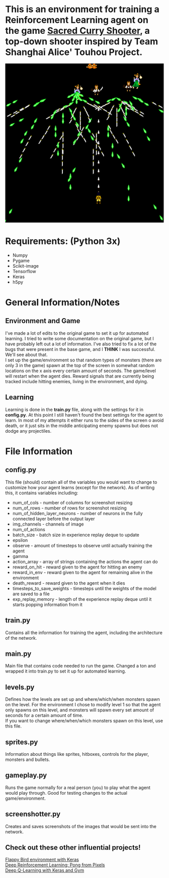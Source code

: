 <h1>This is an environment for training a Reinforcement Learning agent on the game <a href="https://www.pygame.org/project/937">Sacred Curry Shooter</a>, a top-down shooter inspired by Team Shanghai Alice' Touhou Project.</h1>

<img src="screenshots/screenshot.png">

<h1>Requirements: (Python 3x)</h1>
<ul>
  <li>
    Numpy
  </li>
  <li>
    Pygame
  </li>
  <li>
    Scikit-image
  </li>
  <li>
    Tensorflow
  </li>
  <li>
    Keras
  </li>
  <li>
    h5py
  </li>
</ul>


<h1>General Information/Notes</h1>
<h2>Environment and Game</h2>
<p>
  I've made a lot of edits to the original game to set it up for automated learning. I tried to write some documentation on the original game, but I have probably left out a lot of information. I've also tried to fix a lot of the bugs that were present in the base game, and I <strong>THINK</strong> I was successful. We'll see about that.
  <br>
  I set up the game/environment so that random types of monsters (there are only 3 in the game) spawn at the top of the screen in somewhat random locations on the x axis every certain amount of seconds. The game/level will restart when the agent dies. Reward signals that are currently being tracked include hitting enemies, living in the environment, and dying.
</p>
<h2>Learning</h2>
<p>
  Learning is done in the <strong>train.py</strong> file, along with the settings for it in <strong>config.py</strong>. At this point I still haven't found the best settings for the agent to learn. In most of my attempts it either runs to the sides of the screen o avoid death, or it just sits in the middle anticipating enemy spawns but does not dodge any projectiles.
</p>
<h1>File Information</h1>
<h2>config.py</h2>
<p>
This file (should) contain all of the variables you would want to change to customize how your agent learns (except for the network). As of writing this, it contains variables including:
  <ul>
    <li>
      num_of_cols - number of columns for screenshot resizing
    </li>
    <li>
      num_of_rows - number of rows for screenshot resizing
    </li>
    <li>  
      num_of_hidden_layer_neurons - number of neurons in the fully connected layer before the output layer
    </li>
    <li>    
      img_channels - channels of image
    </li>
    <li>  
      num_of_actions
    </li>
    <li>  
      batch_size - batch size in experience replay deque to update
    </li>
    <li>  
      epsilon
    </li>
    <li>  
      observe - amount of timesteps to observe until actually training the agent
    </li>
    <li>  
      gamma
    </li>
    <li>  
      action_array - array of strings containing the actions the agent can do
    </li>
    <li>  
      reward_on_hit - reward given to the agent for hitting an enemy
    </li>
    <li>  
      reward_in_env - reward given to the agent for remaining alive in the environment
    </li>
    <li>  
      death_reward - reward given to the agent when it dies
    </li>
    <li>  
      timesteps_to_save_weights - timesteps until the weights of the model are saved to a file
    </li>
    <li>  
      exp_replay_memory - length of the experience replay deque until it starts popping information from it
    </li>
  </ul>
</p>
<h2>train.py</h2>
<p>
  Contains all the information for training the agent, including the architecture of the network.
</p>

<h2>main.py</h2>
<p>
  Main file that contains code needed to run the game. Changed a ton and wrapped it into train.py to set it up for automated learning.
</p>

<h2>levels.py</h2>
<p>
  Defines how the levels are set up and where/which/when monsters spawn on the level. For the environment I chose to modify level 1 so that the agent only spawns on this level, and monsters will spawn every set amount of seconds for a certain amount of time.
  <br>If you want to change where/when/which monsters spawn on this level, use this file.
</p>

<h2>sprites.py</h2>
<p>
  Information about things like sprites, hitboxes, controls for the player, monsters and bullets.
</p>

<h2>gameplay.py</h2>
<p>
  Runs the game normally for a real person (you) to play what the agent would play through. Good for testing changes to the actual game/environment.
</p>

<h2>screenshotter.py</h2>
<p>
  Creates and saves screenshots of the images that would be sent into the network.
</p>

<h2>Check out these other influential projects!</h2>
<p>
<a href="https://github.com/yanpanlau/Keras-FlappyBird">Flappy Bird environment with Keras</a><br>
<a href="http://karpathy.github.io/2016/05/31/rl/">Deep Reinforcement Learning: Pong from Pixels</a><br>
<a href="https://keon.io/deep-q-learning/">Deep Q-Learning with Keras and Gym</a>
</p>
